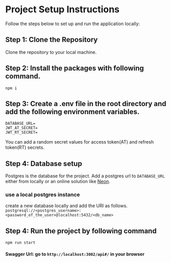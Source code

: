 # Project Setup Instructions

Follow the steps below to set up and run the application locally:

## Step 1: Clone the Repository

Clone the repository to your local machine.

## Step 2: Install the packages with following command.

```npm i```


## Step 3: Create a .env file in the root directory and add the following environment variables.

```
DATABASE_URL=
JWT_AT_SECRET=
JWT_RT_SECRET=
```
You can add a random secret values for access token(AT) and refresh token(RT) secrets. 

## Step 4: Database setup

Postgres is the database for the project. 
Add a postgres url to ```DATABASE_URL``` either from locally or an online solution like [Neon](https://neon.tech/).

### use a local postgres instance
create a new database locally and add the URI as follows.<br>
```postgresql://<postgres_username>:<password_of_the_user>@localhost:5432/<db_name>```

## Step 4: Run the project by following command

```npm run start```

#### Swagger Url: go to ```http://localhost:3002/api#/``` in your browser

